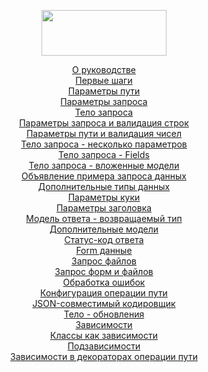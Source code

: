 <p align="center">

<img src="https://fastapi.tiangolo.com/img/logo-margin/logo-teal.png" width="200" height="73">
</p>

<p align="center">
<a href="https://github.com/amoglock/FastAPI_documentation/tree/master/tutorial/README.md">О руководстве</a><br>
<a href="https://github.com/amoglock/FastAPI_documentation/blob/master/tutorial/first_steps.md">Первые шаги</a><br>
<a href="https://github.com/amoglock/FastAPI_documentation/blob/master/tutorial/path_parameters.md">Параметры пути</a><br>
<a href="https://github.com/amoglock/FastAPI_documentation/blob/master/tutorial/query_parameters.md">Параметры запроса</a><br>
<a href="https://github.com/amoglock/FastAPI_documentation/blob/master/tutorial/request_body.md">Тело запроса</a><br>
<a href="https://github.com/amoglock/FastAPI_documentation/blob/master/tutorial/query_parameters_and_string_validations.md">Параметры запроса и валидация строк</a><br>
<a href="https://github.com/amoglock/FastAPI_documentation/blob/master/tutorial/path_parameters_and_numeric_validations.md">Параметры пути и валидация чисел</a><br>
<a href="https://github.com/amoglock/FastAPI_documentation/blob/master/tutorial/body_multiple_parameters.md">Тело запроса - несколько параметров</a><br>
<a href="https://github.com/amoglock/FastAPI_documentation/blob/master/tutorial/body_fields.md">Тело запроса - Fields</a><br>
<a href="https://github.com/amoglock/FastAPI_documentation/blob/master/tutorial/body_nested_models.md">Тело запроса - вложенные модели</a><br>
<a href="https://github.com/amoglock/FastAPI_documentation/blob/master/tutorial/declare_request_example_data.md">Объявление примера запроса данных</a><br>
<a href="https://github.com/amoglock/FastAPI_documentation/blob/master/tutorial/extra_data_types.md">Дополнительные типы данных</a><br>
<a href="https://github.com/amoglock/FastAPI_documentation/blob/master/tutorial/cookie_parameters.md">Параметры куки</a><br>
<a href="https://github.com/amoglock/FastAPI_documentation/blob/master/tutorial/header_parameters.md">Параметры заголовка</a><br>
<a href="https://github.com/amoglock/FastAPI_documentation/blob/master/tutorial/responce_model_return_type.md">Модель ответа - возвращаемый тип</a><br>
<a href="https://github.com/amoglock/FastAPI_documentation/blob/master/tutorial/extra_models.md">Дополнительные модели</a><br>
<a href="https://github.com/amoglock/FastAPI_documentation/blob/master/tutorial/response_status_code.md">Статус-код ответа</a><br>
<a href="https://github.com/amoglock/FastAPI_documentation/blob/master/tutorial/form_data.md">Form данные</a><br>
<a href="https://github.com/amoglock/FastAPI_documentation/blob/master/tutorial/request_files.md">Запрос файлов</a><br>
<a href="https://github.com/amoglock/FastAPI_documentation/blob/master/tutorial/request_forms_and_files.md">Запрос форм и файлов</a><br>
<a href="https://github.com/amoglock/FastAPI_documentation/blob/master/tutorial/handling_errors.md">Обработка ошибок</a><br>
<a href="https://github.com/amoglock/FastAPI_documentation/blob/master/tutorial/path_operation_configuration.md">Конфигурация операции пути</a><br>
<a href="https://github.com/amoglock/FastAPI_documentation/blob/master/tutorial/json_compatible_encoder.md">JSON-совместимый кодировщик</a><br>
<a href="https://github.com/amoglock/FastAPI_documentation/blob/master/tutorial/body_updates.md">Тело - обновления</a><br>
<a href="https://github.com/amoglock/FastAPI_documentation/blob/master/tutorial/dependencies.md">Зависимости</a><br>
<a href="https://github.com/amoglock/FastAPI_documentation/blob/master/tutorial/classes_as_dependencies.md">Классы как зависимости</a><br>
<a href="https://github.com/amoglock/FastAPI_documentation/blob/master/tutorial/sub_dependencies.md">Подзависимости</a><br>
<a href="https://github.com/amoglock/FastAPI_documentation/blob/master/tutorial/dependencies_in_path_operation_decorators.md">Зависимости в декораторах операции пути</a><br>
</p>